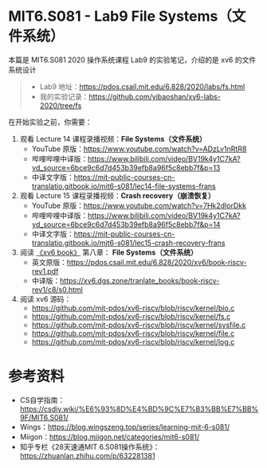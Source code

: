 # MIT6.S081 - Lab9 File Systems（文件系统）

本篇是 MIT6.S081 2020 操作系统课程 Lab9 的实验笔记，介绍的是 xv6 的文件系统设计

> - Lab9 地址：https://pdos.csail.mit.edu/6.828/2020/labs/fs.html
> - 我的实验记录：https://github.com/yibaoshan/xv6-labs-2020/tree/fs

在开始实验之前，你需要：

1. 观看 Lecture 14 课程录播视频：**File Systems（文件系统）**
    - YouTube 原版：https://www.youtube.com/watch?v=ADzLv1nRtR8
    - 哔哩哔哩中译版：https://www.bilibili.com/video/BV19k4y1C7kA?vd_source=6bce9c6d7d453b39efb8a96f5c8ebb7f&p=13
    - 中译文字版：https://mit-public-courses-cn-translatio.gitbook.io/mit6-s081/lec14-file-systems-frans
2. 观看 Lecture 15 课程录播视频：**Crash recovery（崩溃恢复）**
   - YouTube 原版：https://www.youtube.com/watch?v=7Hk2dIorDkk
   - 哔哩哔哩中译版：https://www.bilibili.com/video/BV19k4y1C7kA?vd_source=6bce9c6d7d453b39efb8a96f5c8ebb7f&p=14
   - 中译文字版：https://mit-public-courses-cn-translatio.gitbook.io/mit6-s081/lec15-crash-recovery-frans
3. 阅读 [《xv6 book》](https://xv6.dgs.zone/tranlate_books/book-riscv-rev1/c3/s0.html) 第八章： **File Systems（文件系统）**
   - 英文原版：https://pdos.csail.mit.edu/6.828/2020/xv6/book-riscv-rev1.pdf
   - 中译版：https://xv6.dgs.zone/tranlate_books/book-riscv-rev1/c8/s0.html
4. 阅读 xv6 源码：
   - https://github.com/mit-pdos/xv6-riscv/blob/riscv/kernel/bio.c
   - https://github.com/mit-pdos/xv6-riscv/blob/riscv/kernel/fs.c
   - https://github.com/mit-pdos/xv6-riscv/blob/riscv/kernel/sysfile.c
   - https://github.com/mit-pdos/xv6-riscv/blob/riscv/kernel/file.c
   - https://github.com/mit-pdos/xv6-riscv/blob/riscv/kernel/log.c

# 参考资料

- CS自学指南：https://csdiy.wiki/%E6%93%8D%E4%BD%9C%E7%B3%BB%E7%BB%9F/MIT6.S081/
- Wings：https://blog.wingszeng.top/series/learning-mit-6-s081/
- Miigon：https://blog.miigon.net/categories/mit6-s081/
- 知乎专栏《28天速通MIT 6.S081操作系统》：https://zhuanlan.zhihu.com/p/632281381
